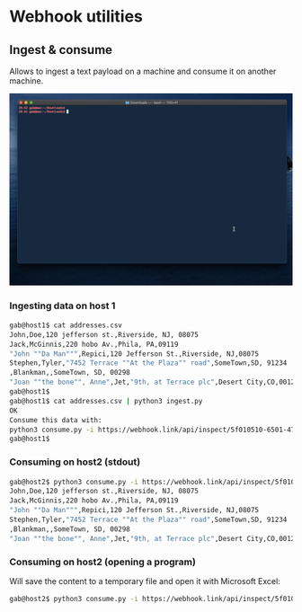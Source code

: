 # Webhook utilities

## Ingest & consume

Allows to ingest a text payload on a machine and consume it on another machine.

![Demo](../img/ingest_consume.gif?raw=true)

### Ingesting data on host 1

```bash
gab@host1$ cat addresses.csv
John,Doe,120 jefferson st.,Riverside, NJ, 08075
Jack,McGinnis,220 hobo Av.,Phila, PA,09119
"John ""Da Man""",Repici,120 Jefferson St.,Riverside, NJ,08075
Stephen,Tyler,"7452 Terrace ""At the Plaza"" road",SomeTown,SD, 91234
,Blankman,,SomeTown, SD, 00298
"Joan ""the bone"", Anne",Jet,"9th, at Terrace plc",Desert City,CO,00123
gab@host1$ 
gab@host1$ cat addresses.csv | python3 ingest.py 
OK
Consume this data with:
python3 consume.py -i https://webhook.link/api/inspect/5f010510-6501-470c-9f4d-5aec6875aaaa
gab@host1$ 
```

### Consuming on host2 (stdout)

```bash
gab@host2$ python3 consume.py -i https://webhook.link/api/inspect/5f010510-6501-470c-9f4d-5aec6875aaaa
John,Doe,120 jefferson st.,Riverside, NJ, 08075
Jack,McGinnis,220 hobo Av.,Phila, PA,09119
"John ""Da Man""",Repici,120 Jefferson St.,Riverside, NJ,08075
Stephen,Tyler,"7452 Terrace ""At the Plaza"" road",SomeTown,SD, 91234
,Blankman,,SomeTown, SD, 00298
"Joan ""the bone"", Anne",Jet,"9th, at Terrace plc",Desert City,CO,00123
```

### Consuming on host2 (opening a program)

Will save the content to a temporary file and open it with Microsoft Excel:

```bash
gab@host2$ python3 consume.py -i https://webhook.link/api/inspect/5f010510-6501-470c-9f4d-5aec6875aaaa --open "Microsoft Excel"
```
